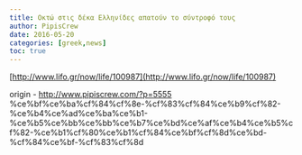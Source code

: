 ```yaml
---
title: Οκτώ στις δέκα Ελληνίδες απατούν το σύντροφό τους
author: PipisCrew
date: 2016-05-20
categories: [greek,news]
toc: true
---
```


[http://www.lifo.gr/now/life/100987](http://www.lifo.gr/now/life/100987)

origin - http://www.pipiscrew.com/?p=5555 %ce%bf%ce%ba%cf%84%cf%8e-%cf%83%cf%84%ce%b9%cf%82-%ce%b4%ce%ad%ce%ba%ce%b1-%ce%b5%ce%bb%ce%bb%ce%b7%ce%bd%ce%af%ce%b4%ce%b5%cf%82-%ce%b1%cf%80%ce%b1%cf%84%ce%bf%cf%8d%ce%bd-%cf%84%ce%bf-%cf%83%cf%8d